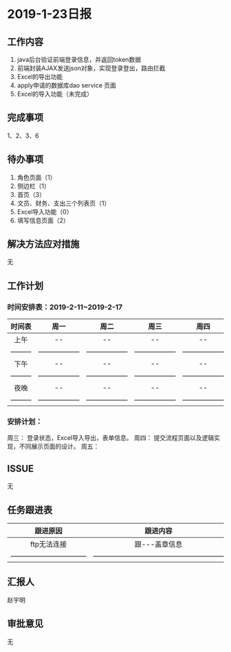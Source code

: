 # 2019-1-23日报

## 工作内容

1. java后台验证前端登录信息，并返回token数据
2. 前端封装AJAX发送json对象，实现登录登出，路由拦截
3. Excel的导出功能
4. apply申请的数据库dao service 页面
5. Excel的导入功能（未完成）

## 完成事项

1、2、3、6

## 待办事项

1. 角色页面（1）
2. 侧边栏（1）
3. 首页（3）
4. 文员、财务、支出三个列表页（1）
5. Excel导入功能（0）
6. 填写信息页面（2）

## 解决方法应对措施

无

## 工作计划

### 时间安排表：2019-2-11~2019-2-17

| 时间表 | 周一 | 周二  | 周三 | 周四 | 周五 | 周六 | 周日 |
| :-----: | :-----: |  :-----:  | :-----: | :-----: | :-----: | :-----: | :-----: |
|  上午 |  -- | -- | -- | -- | -- | -- | -- |
| ——— | —————— | —————— | —————— | —————— | —————— | ———— | ———— |
|  下午 |  -- | -- | -- | -- | -- | -- | -- |
| ——— | —————— | —————— | —————— | —————— | —————— | ———— | ———— |
|  夜晚 |  -- | -- | -- | -- | -- | -- | -- |
| ——— | —————— | —————— | —————— | —————— | —————— | ———— | ———— |

### 安排计划：

周三： 登录状态，Excel导入导出，表单信息。
周四： 提交流程页面以及逻辑实现，不同展示页面的设计。
周五： 

## ISSUE

无

## 任务跟进表

| 跟进原因 | 跟进内容  | 跟进人员 | 完成情况 | 跟进日期 |
| :-----: |  :-----:  | :-----: | :-----: | :-----: |
|  ftp无法连接 | 跟---盖章信息 | sid | -- | 2018-1-23 |
| ——————————— | ——————————————————— | ————— | ————— | —————— |

## 汇报人

赵宇明

## 审批意见

无 